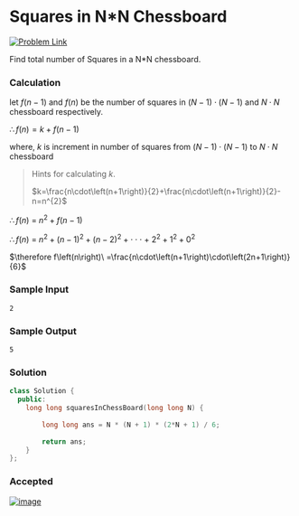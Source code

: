 # Squares in N*N Chessboard

[![Problem Link](https://img.shields.io/badge/GeeksforGeeks-298D46?style=for-the-badge&logo=geeksforgeeks&logoColor=white)](https://practice.geeksforgeeks.org/problems/squares-in-nn-chessboard1801/1#)

Find total number of Squares in a N*N chessboard.

### Calculation

let $f\left(n-1\right)$ and $f\left(n\right)$ be the number of squares in $\left(N-1\right)\cdot\left(N-1\right)$ and $N\cdot N$ chessboard respectively.

$\therefore f\left(n\right)=k+f\left(n-1\right)$

where, $k$ is increment in number of squares from $\left(N-1\right)\cdot\left(N-1\right)$ to $N\cdot N$ chessboard

> Hints for calculating $k$.
> 
> $k=\frac{n\cdot\left(n+1\right)}{2}+\frac{n\cdot\left(n+1\right)}{2}-n=n^{2}$

$\therefore f\left(n\right)\ =\ n^{2}+f\left(n-1\right)$

$\therefore f\left(n\right)\ =\ n^{2}+\left(n-1\right)^{2}+\left(n-2\right)^{2}+\cdot\cdot\cdot\ +\ 2^{2}+1^{2}+0^{2}$

$\therefore f\left(n\right)\ =\frac{n\cdot\left(n+1\right)\cdot\left(2n+1\right)}{6}$


### Sample Input
```
2
```
### Sample Output
```
5
```

### Solution
```cpp
class Solution {
  public:
    long long squaresInChessBoard(long long N) {
        
        long long ans = N * (N + 1) * (2*N + 1) / 6;
        
        return ans;
    }
};
```

### Accepted
[![image](https://user-images.githubusercontent.com/44930179/148070469-fbeadb72-174e-4429-84d3-a58fae2cb63e.png)](https://practice.geeksforgeeks.org/viewSol.php?subId=fa05c17a6461f5dbc7ff804201c6020d&pid=704775&user=jhasuraj)
